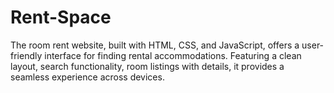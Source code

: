 # Rent-Space
The room rent website, built with HTML, CSS, and JavaScript, offers a user-friendly interface for finding rental accommodations. Featuring a clean layout, search functionality, room listings with details,  it provides a seamless experience across devices.
